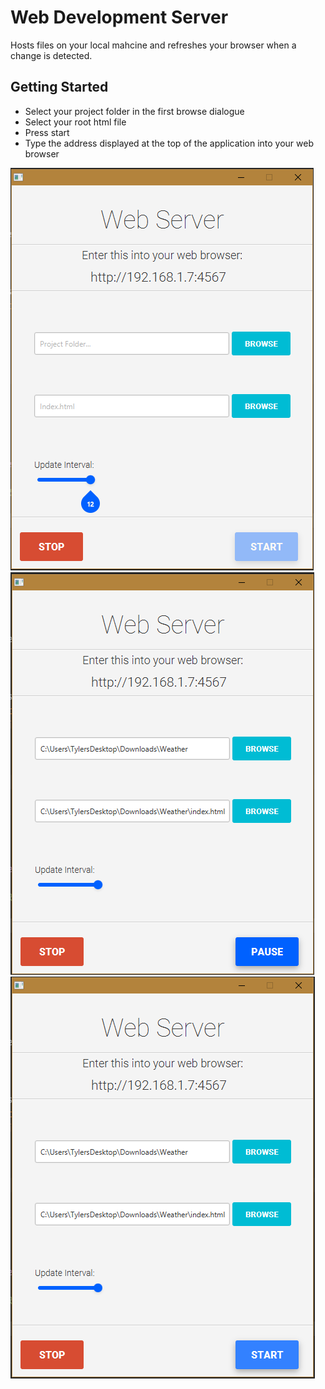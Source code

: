 # Web Development Server

Hosts files on your local mahcine and refreshes your browser when a change is detected.

## Getting Started

* Select your project folder in the first browse dialogue
* Select your root html file
* Press start
* Type the address displayed at the top of the application into your web browser


![screenshot1](https://github.com/TylerSwann/Web-Development-Server/blob/master/src/screenshots/webServerScreen1.PNG "")
![screenshot1](https://github.com/TylerSwann/Web-Development-Server/blob/master/src/screenshots/webServerScreen2.PNG "")
![screenshot1](https://github.com/TylerSwann/Web-Development-Server/blob/master/src/screenshots/webServerScreen3.PNG "")
